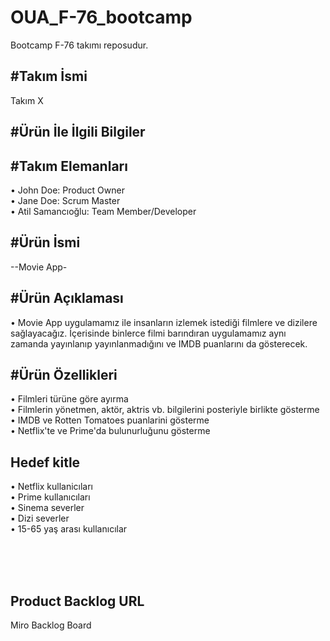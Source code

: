 # OUA_F-76_bootcamp
Bootcamp F-76 takımı reposudur.


#Takım İsmi
---
Takım X

#Ürün İle İlgili Bilgiler 
---

#Takım Elemanları  
---
• John Doe: Product Owner <br>
• Jane Doe: Scrum Master  <br>
• Atil Samancıoğlu: Team Member/Developer  <br>

#Ürün İsmi  
---
--Movie App-

#Ürün Açıklaması  
---
• Movie App uygulamamız ile insanların izlemek istediği filmlere ve dizilere
sağlayacağız. İçerisinde binlerce filmi barındıran uygulamamız aynı zamanda
yayınlanıp yayınlanmadığını ve IMDB puanlarını da gösterecek.

#Ürün Özellikleri
---
• Filmleri türüne göre ayırma <br>
• Filmlerin yönetmen, aktör, aktris vb. bilgilerini posteriyle birlikte gösterme <br>
• IMDB ve Rotten Tomatoes puanlarini gösterme <br>
• Netflix'te ve Prime'da bulunurluğunu gösterme <br>

Hedef kitle  
---
• Netflix kullanicıları <br>
• Prime kullanıcıları <br>
• Sinema severler <br>
▪ Dizi severler <br>
• 15-65 yaş arası kullanıcılar <br>

<br><br>
<br>

Product Backlog URL  
---
Miro Backlog Board
